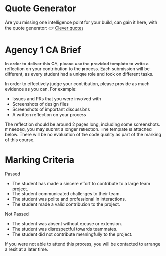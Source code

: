 # Quote Generator

Are you missing one intelligence point for your build, can gain it here, with the quote generator: 👉
[Clever quotes](https://kietil.github.io/agency-1-ca/)


# Agency 1 CA Brief

In order to deliver this CA, please use the provided template to write a reflection on your contribution to the process.
Each submission will be different, as every student had a unique role and took on different tasks.

In order to effectively judge your contribution, please provide as much evidence as you can. For example:

- Issues and PRs that you were involved with
- Screenshots of design files
- Screenshots of important discussions
- A written reflection on your process


The reflection should be around 2 pages long, including some screenshots. If needed, you may submit a longer reflection. The template is attached below.
There will be no evaluation of the code quality as part of the marking of this course.


# Marking Criteria

Passed
- The student has made a sincere effort to contribute to a large team project.
- The student communicated challenges to their team.
- The student was polite and professional in interactions.
- The student made a valid contribution to the project.

Not Passed
- The student was absent without excuse or extension.
- The student was disrespectful towards teammates.
- The student did not contribute meaningfully to the project.

  
If you were not able to attend this process, you will be contacted to arrange a resit at a later time.
